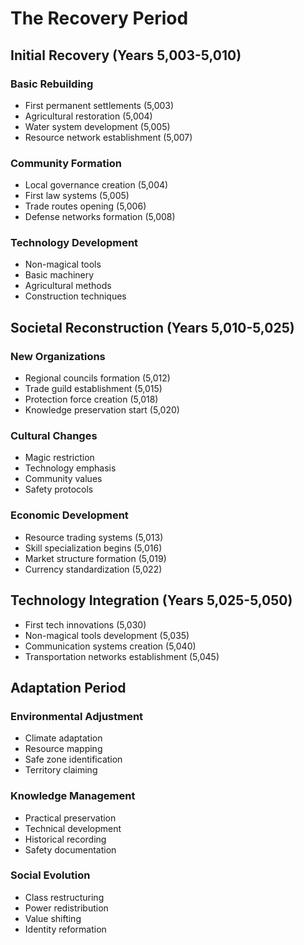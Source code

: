 # The Recovery Period

## Initial Recovery (Years 5,003-5,010)

### Basic Rebuilding
- First permanent settlements (5,003)
- Agricultural restoration (5,004)
- Water system development (5,005)
- Resource network establishment (5,007)

### Community Formation
- Local governance creation (5,004)
- First law systems (5,005)
- Trade routes opening (5,006)
- Defense networks formation (5,008)

### Technology Development
- Non-magical tools
- Basic machinery
- Agricultural methods
- Construction techniques

## Societal Reconstruction (Years 5,010-5,025)

### New Organizations
- Regional councils formation (5,012)
- Trade guild establishment (5,015)
- Protection force creation (5,018)
- Knowledge preservation start (5,020)

### Cultural Changes
- Magic restriction
- Technology emphasis
- Community values
- Safety protocols

### Economic Development
- Resource trading systems (5,013)
- Skill specialization begins (5,016)
- Market structure formation (5,019)
- Currency standardization (5,022)

## Technology Integration (Years 5,025-5,050)
- First tech innovations (5,030)
- Non-magical tools development (5,035)
- Communication systems creation (5,040)
- Transportation networks establishment (5,045)

## Adaptation Period

### Environmental Adjustment
- Climate adaptation
- Resource mapping
- Safe zone identification
- Territory claiming

### Knowledge Management
- Practical preservation
- Technical development
- Historical recording
- Safety documentation

### Social Evolution
- Class restructuring
- Power redistribution
- Value shifting
- Identity reformation
